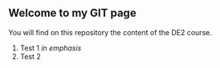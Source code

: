 ## Welcome to my GIT page
You will find on this repository the content of the DE2 course. 

1. Test 1 *in emphasis*
2. Test 2 

